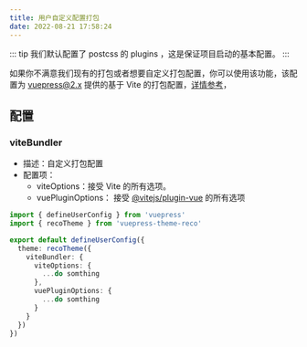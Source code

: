 ```yaml
---
title: 用户自定义配置打包
date: 2022-08-21 17:58:24
---
```


::: tip
我们默认配置了 postcss 的 plugins ，这是保证项目启动的基本配置。
:::

如果你不满意我们现有的打包或者想要自定义打包配置，你可以使用该功能，该配置为 vuepress@2.x 提供的基于 Vite 的打包配置，[详情参考](https://v2.vuepress.vuejs.org/reference/bundler/vite.html)，

## 配置

### viteBundler

- 描述：自定义打包配置
- 配置项：
  - viteOptions：接受 Vite 的所有选项。
  - vuePluginOptions： 接受 [@vitejs/plugin-vue](https://www.npmjs.com/package/@vitejs/plugin-vue) 的所有选项


```ts
import { defineUserConfig } from 'vuepress'
import { recoTheme } from 'vuepress-theme-reco'

export default defineUserConfig({
  theme: recoTheme({
    viteBundler: {
      viteOptions: {
        ...do somthing
      },
      vuePluginOptions: {
        ...do somthing
      }
    }
  })
})
```